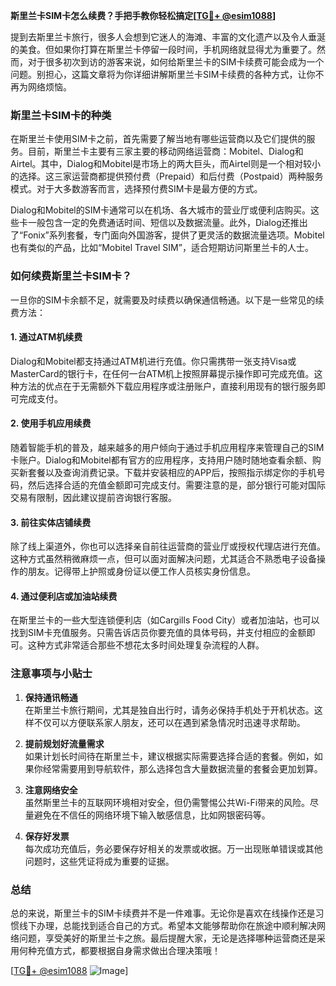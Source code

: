 **斯里兰卡SIM卡怎么续费？手把手教你轻松搞定[[TG💪+ @esim1088](https://t.me/s/esim1088)]**

提到去斯里兰卡旅行，很多人会想到它迷人的海滩、丰富的文化遗产以及令人垂涎的美食。但如果你打算在斯里兰卡停留一段时间，手机网络就显得尤为重要了。然而，对于很多初次到访的游客来说，如何给斯里兰卡的SIM卡续费可能会成为一个问题。别担心，这篇文章将为你详细讲解斯里兰卡SIM卡续费的各种方式，让你不再为网络烦恼。

### 斯里兰卡SIM卡的种类

在斯里兰卡使用SIM卡之前，首先需要了解当地有哪些运营商以及它们提供的服务。目前，斯里兰卡主要有三家主要的移动网络运营商：Mobitel、Dialog和Airtel。其中，Dialog和Mobitel是市场上的两大巨头，而Airtel则是一个相对较小的选择。这三家运营商都提供预付费（Prepaid）和后付费（Postpaid）两种服务模式。对于大多数游客而言，选择预付费SIM卡是最方便的方式。

Dialog和Mobitel的SIM卡通常可以在机场、各大城市的营业厅或便利店购买。这些卡一般包含一定的免费通话时间、短信以及数据流量。此外，Dialog还推出了“Fonix”系列套餐，专门面向外国游客，提供了更灵活的数据流量选项。Mobitel也有类似的产品，比如“Mobitel Travel SIM”，适合短期访问斯里兰卡的人士。

### 如何续费斯里兰卡SIM卡？

一旦你的SIM卡余额不足，就需要及时续费以确保通信畅通。以下是一些常见的续费方法：

#### 1. **通过ATM机续费**
Dialog和Mobitel都支持通过ATM机进行充值。你只需携带一张支持Visa或MasterCard的银行卡，在任何一台ATM机上按照屏幕提示操作即可完成充值。这种方法的优点在于无需额外下载应用程序或注册账户，直接利用现有的银行服务即可完成支付。

#### 2. **使用手机应用续费**
随着智能手机的普及，越来越多的用户倾向于通过手机应用程序来管理自己的SIM卡账户。Dialog和Mobitel都有官方的应用程序，支持用户随时随地查看余额、购买新套餐以及查询消费记录。下载并安装相应的APP后，按照指示绑定你的手机号码，然后选择合适的充值金额即可完成支付。需要注意的是，部分银行可能对国际交易有限制，因此建议提前咨询银行客服。

#### 3. **前往实体店铺续费**
除了线上渠道外，你也可以选择亲自前往运营商的营业厅或授权代理店进行充值。这种方式虽然稍微麻烦一点，但可以面对面解决问题，尤其适合不熟悉电子设备操作的朋友。记得带上护照或身份证以便工作人员核实身份信息。

#### 4. **通过便利店或加油站续费**
在斯里兰卡的一些大型连锁便利店（如Cargills Food City）或者加油站，也可以找到SIM卡充值服务。只需告诉店员你要充值的具体号码，并支付相应的金额即可。这种方式非常适合那些不想花太多时间处理复杂流程的人群。

### 注意事项与小贴士

1. **保持通讯畅通**  
   在斯里兰卡旅行期间，尤其是独自出行时，请务必保持手机处于开机状态。这样不仅可以方便联系家人朋友，还可以在遇到紧急情况时迅速寻求帮助。

2. **提前规划好流量需求**  
   如果计划长时间待在斯里兰卡，建议根据实际需要选择合适的套餐。例如，如果你经常需要用到导航软件，那么选择包含大量数据流量的套餐会更加划算。

3. **注意网络安全**  
   虽然斯里兰卡的互联网环境相对安全，但仍需警惕公共Wi-Fi带来的风险。尽量避免在不信任的网络环境下输入敏感信息，比如网银密码等。

4. **保存好发票**  
   每次成功充值后，务必要保存好相关的发票或收据。万一出现账单错误或其他问题时，这些凭证将成为重要的证据。

### 总结

总的来说，斯里兰卡的SIM卡续费并不是一件难事。无论你是喜欢在线操作还是习惯线下办理，总能找到适合自己的方式。希望本文能够帮助你在旅途中顺利解决网络问题，享受美好的斯里兰卡之旅。最后提醒大家，无论是选择哪种运营商还是采用何种充值方式，都要根据自身需求做出合理决策哦！

[[TG💪+ @esim1088](https://t.me/s/esim1088) ![Image](https://i.postimg.cc/4NQfJmqS/Snipaste-2025-05-13-00-14-12.png)]